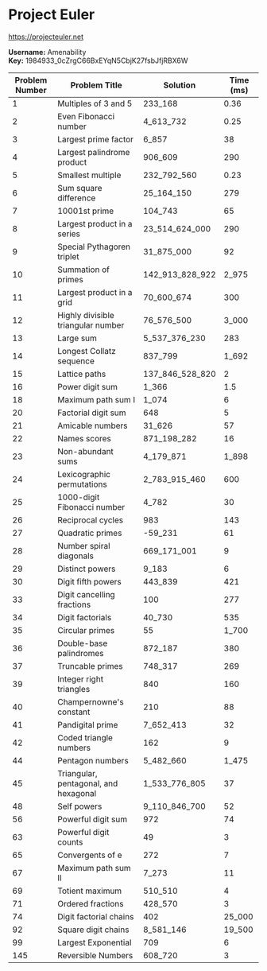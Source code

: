 # Project Euler

https://projecteuler.net

__Username:__ Amenability  
__Key:__ 1984933_0cZrgC66BxEYqN5CbjK27fsbJfjRBX6W

| Problem Number | Problem Title                         | Solution        | Time (ms) |
|----------------|---------------------------------------|-----------------|-----------|
| 1              | Multiples of 3 and 5                  | 233_168         | 0.36      |
| 2              | Even Fibonacci number                 | 4_613_732       | 0.25      |
| 3              | Largest prime factor                  | 6_857           | 38        |
| 4              | Largest palindrome product            | 906_609         | 290       |
| 5              | Smallest multiple                     | 232_792_560     | 0.23      |
| 6              | Sum square difference                 | 25_164_150      | 279       |
| 7              | 10001st prime                         | 104_743         | 65        |
| 8              | Largest product in a series           | 23_514_624_000  | 290       |
| 9              | Special Pythagoren triplet            | 31_875_000      | 92        |
| 10             | Summation of primes                   | 142_913_828_922 | 2_975     |  
| 11             | Largest product in a grid             | 70_600_674      | 300       |
| 12             | Highly divisible triangular number    | 76_576_500      | 3_000     |
| 13             | Large sum                             | 5_537_376_230   | 283       |
| 14             | Longest Collatz sequence              | 837_799         | 1_692     |
| 15             | Lattice paths                         | 137_846_528_820 | 2         |
| 16             | Power digit sum                       | 1_366           | 1.5       |
| 18             | Maximum path sum I                    | 1_074           | 6         |
| 20             | Factorial digit sum                   | 648             | 5         |
| 21             | Amicable numbers                      | 31_626          | 57        |
| 22             | Names scores                          | 871_198_282     | 16        |
| 23             | Non-abundant sums                     | 4_179_871       | 1_898     |
| 24             | Lexicographic permutations            | 2_783_915_460   | 600       |
| 25             | 1000-digit Fibonacci number           | 4_782           | 30        |
| 26             | Reciprocal cycles                     | 983             | 143       |
| 27             | Quadratic primes                      | -59_231         | 61        |
| 28             | Number spiral diagonals               | 669_171_001     | 9         |
| 29             | Distinct powers                       | 9_183           | 6         |
| 30             | Digit fifth powers                    | 443_839         | 421       |
| 33             | Digit cancelling fractions            | 100             | 277       |
| 34             | Digit factorials                      | 40_730          | 535       |
| 35             | Circular primes                       | 55              | 1_700     |
| 36             | Double-base palindromes               | 872_187         | 380       |
| 37             | Truncable primes                      | 748_317         | 269       |
| 39             | Integer right triangles               | 840             | 160       |
| 40             | Champernowne's constant               | 210             | 88        |
| 41             | Pandigital prime                      | 7_652_413       | 32        |
| 42             | Coded triangle numbers                | 162             | 9         |
| 44             | Pentagon numbers                      | 5_482_660       | 1_475     |
| 45             | Triangular, pentagonal, and hexagonal | 1_533_776_805   | 37        |
| 48             | Self powers                           | 9_110_846_700   | 52        |
| 56             | Powerful digit sum                    | 972             | 74        |
| 63             | Powerful digit counts                 | 49              | 3         |
| 65             | Convergents of e                      | 272             | 7         |
| 67             | Maximum path sum II                   | 7_273           | 11        |
| 69             | Totient maximum                       | 510_510         | 4         |
| 71             | Ordered fractions                     | 428_570         | 3         |
| 74             | Digit factorial chains                | 402             | 25_000    |
| 92             | Square digit chains                   | 8_581_146       | 19_500    |
| 99             | Largest Exponential                   | 709             | 6         |
| 145            | Reversible Numbers                    | 608_720         | 3         |
